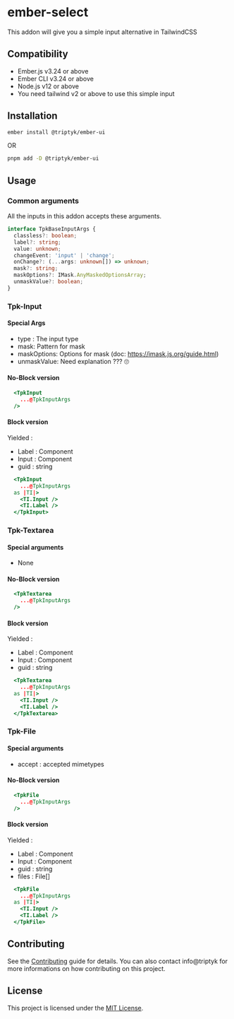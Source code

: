 ember-select
==============================================================================

This addon will give you a simple input alternative in TailwindCSS


Compatibility
------------------------------------------------------------------------------

* Ember.js v3.24 or above
* Ember CLI v3.24 or above
* Node.js v12 or above
* You need tailwind v2 or above to use this simple input


Installation
------------------------------------------------------------------------------

```zsh
ember install @triptyk/ember-ui
```
OR
```zsh
pnpm add -D @triptyk/ember-ui
```


Usage
------------------------------------------------------------------------------

### Common arguments

All the inputs in this addon accepts these arguments.

```ts
interface TpkBaseInputArgs {
  classless?: boolean;
  label?: string;
  value: unknown;
  changeEvent: 'input' | 'change';
  onChange?: (...args: unknown[]) => unknown;
  mask?: string;
  maskOptions?: IMask.AnyMaskedOptionsArray;
  unmaskValue?: boolean;
}
```

### Tpk-Input

#### Special Args

- type : The input type
- mask: Pattern for mask
- maskOptions: Options for mask (doc: https://imask.js.org/guide.html)
- unmaskValue: Need explanation ??? 🙄

#### No-Block version

```hbs
  <TpkInput
    ...@TpkInputArgs
  />
```

#### Block version

Yielded :
  - Label : Component
  - Input : Component
  - guid : string
  
```hbs
  <TpkInput
    ...@TpkInputArgs
  as |TI|>
    <TI.Input />
    <TI.Label />
  </TpkInput>
```

### Tpk-Textarea

#### Special arguments

- None

#### No-Block version

```hbs
  <TpkTextarea
    ...@TpkInputArgs
  />
```

#### Block version

Yielded :
  - Label : Component
  - Input : Component
  - guid : string

  
```hbs
  <TpkTextarea
    ...@TpkInputArgs
  as |TI|>
    <TI.Input />
    <TI.Label />
  </TpkTextarea>
```

### Tpk-File

#### Special arguments

- accept : accepted mimetypes

#### No-Block version

```hbs
  <TpkFile
    ...@TpkInputArgs
  />
```

#### Block version

Yielded :
  - Label : Component
  - Input : Component
  - guid : string
  - files : File[]
  
```hbs
  <TpkFile
    ...@TpkInputArgs
  as |TI|>
    <TI.Input />
    <TI.Label />
  </TpkFile>
```

Contributing
------------------------------------------------------------------------------

See the [Contributing](CONTRIBUTING.md) guide for details.
You can also contact info@triptyk for more informations on how contributing on this project.


License
------------------------------------------------------------------------------

This project is licensed under the [MIT License](LICENSE.md).
